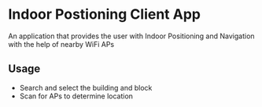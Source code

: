 # Indoor Postioning Client App
An application that provides the user with Indoor Positioning and Navigation with the help of nearby WiFi APs
## Usage
* Search and select the building and block
* Scan for APs to determine location
